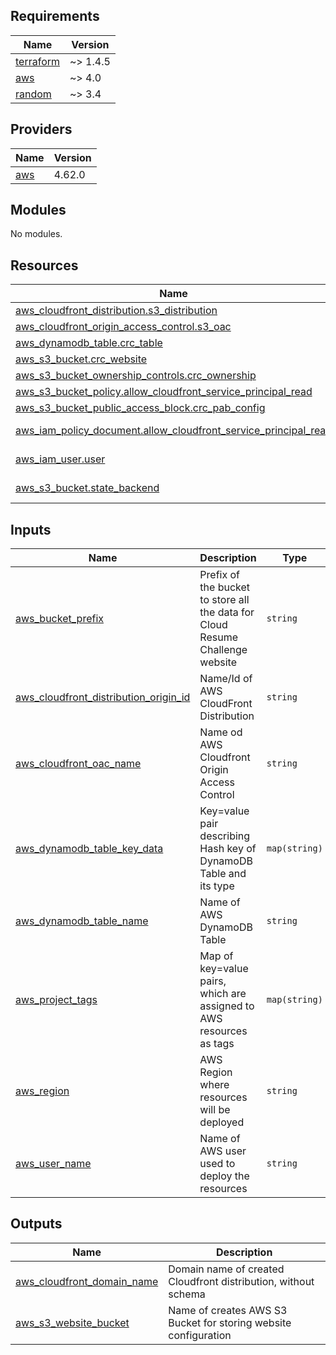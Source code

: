 <!-- BEGIN_TF_DOCS -->
## Requirements

| Name | Version |
|------|---------|
| <a name="requirement_terraform"></a> [terraform](#requirement\_terraform) | ~> 1.4.5 |
| <a name="requirement_aws"></a> [aws](#requirement\_aws) | ~> 4.0 |
| <a name="requirement_random"></a> [random](#requirement\_random) | ~> 3.4 |

## Providers

| Name | Version |
|------|---------|
| <a name="provider_aws"></a> [aws](#provider\_aws) | 4.62.0 |

## Modules

No modules.

## Resources

| Name | Type |
|------|------|
| [aws_cloudfront_distribution.s3_distribution](https://registry.terraform.io/providers/hashicorp/aws/latest/docs/resources/cloudfront_distribution) | resource |
| [aws_cloudfront_origin_access_control.s3_oac](https://registry.terraform.io/providers/hashicorp/aws/latest/docs/resources/cloudfront_origin_access_control) | resource |
| [aws_dynamodb_table.crc_table](https://registry.terraform.io/providers/hashicorp/aws/latest/docs/resources/dynamodb_table) | resource |
| [aws_s3_bucket.crc_website](https://registry.terraform.io/providers/hashicorp/aws/latest/docs/resources/s3_bucket) | resource |
| [aws_s3_bucket_ownership_controls.crc_ownership](https://registry.terraform.io/providers/hashicorp/aws/latest/docs/resources/s3_bucket_ownership_controls) | resource |
| [aws_s3_bucket_policy.allow_cloudfront_service_principal_read](https://registry.terraform.io/providers/hashicorp/aws/latest/docs/resources/s3_bucket_policy) | resource |
| [aws_s3_bucket_public_access_block.crc_pab_config](https://registry.terraform.io/providers/hashicorp/aws/latest/docs/resources/s3_bucket_public_access_block) | resource |
| [aws_iam_policy_document.allow_cloudfront_service_principal_read](https://registry.terraform.io/providers/hashicorp/aws/latest/docs/data-sources/iam_policy_document) | data source |
| [aws_iam_user.user](https://registry.terraform.io/providers/hashicorp/aws/latest/docs/data-sources/iam_user) | data source |
| [aws_s3_bucket.state_backend](https://registry.terraform.io/providers/hashicorp/aws/latest/docs/data-sources/s3_bucket) | data source |

## Inputs

| Name | Description | Type | Default | Required |
|------|-------------|------|---------|:--------:|
| <a name="input_aws_bucket_prefix"></a> [aws\_bucket\_prefix](#input\_aws\_bucket\_prefix) | Prefix of the bucket to store all the data for Cloud Resume Challenge website | `string` | n/a | yes |
| <a name="input_aws_cloudfront_distribution_origin_id"></a> [aws\_cloudfront\_distribution\_origin\_id](#input\_aws\_cloudfront\_distribution\_origin\_id) | Name/Id of AWS CloudFront Distribution | `string` | n/a | yes |
| <a name="input_aws_cloudfront_oac_name"></a> [aws\_cloudfront\_oac\_name](#input\_aws\_cloudfront\_oac\_name) | Name od AWS Cloudfront Origin Access Control | `string` | n/a | yes |
| <a name="input_aws_dynamodb_table_key_data"></a> [aws\_dynamodb\_table\_key\_data](#input\_aws\_dynamodb\_table\_key\_data) | Key=value pair describing Hash key of DynamoDB Table and its type | `map(string)` | n/a | yes |
| <a name="input_aws_dynamodb_table_name"></a> [aws\_dynamodb\_table\_name](#input\_aws\_dynamodb\_table\_name) | Name of AWS DynamoDB Table | `string` | n/a | yes |
| <a name="input_aws_project_tags"></a> [aws\_project\_tags](#input\_aws\_project\_tags) | Map of key=value pairs, which are assigned to AWS resources as tags | `map(string)` | <pre>{<br>  "Deployment": "Terraform",<br>  "Project": "Cloud-Resume-Challenge"<br>}</pre> | no |
| <a name="input_aws_region"></a> [aws\_region](#input\_aws\_region) | AWS Region where resources will be deployed | `string` | n/a | yes |
| <a name="input_aws_user_name"></a> [aws\_user\_name](#input\_aws\_user\_name) | Name of AWS user used to deploy the resources | `string` | n/a | yes |

## Outputs

| Name | Description |
|------|-------------|
| <a name="output_aws_cloudfront_domain_name"></a> [aws\_cloudfront\_domain\_name](#output\_aws\_cloudfront\_domain\_name) | Domain name of created Cloudfront distribution, without schema |
| <a name="output_aws_s3_website_bucket"></a> [aws\_s3\_website\_bucket](#output\_aws\_s3\_website\_bucket) | Name of creates AWS S3 Bucket for storing website configuration |
<!-- END_TF_DOCS -->
